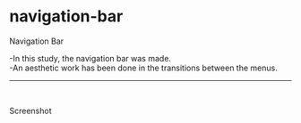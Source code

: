 # navigation-bar
Navigation Bar<br>

-In this study, the navigation bar was made.<br>
-An aesthetic work has been done in the transitions between the menus.<br>

<hr>
<br>

Screenshot<br>
